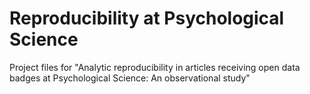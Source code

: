 # Reproducibility at Psychological Science
 Project files for "Analytic reproducibility in articles receiving open data badges at Psychological Science: An observational study"
